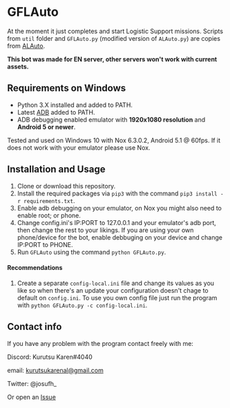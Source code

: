 # GFLAuto
At the moment it just completes and start Logistic Support missions. Scripts from `util` folder and `GFLAuto.py` (modified version of `ALAuto.py`) are copies from [ALAuto](https://github.com/Egoistically/ALAuto).  

**This bot was made for EN server, other servers won't work with current assets.**

## Requirements on Windows
* Python 3.X installed and added to PATH.
* Latest [ADB](https://developer.android.com/studio/releases/platform-tools) added to PATH.
* ADB debugging enabled emulator with **1920x1080 resolution** and **Android 5 or newer**.

Tested and used on Windows 10 with Nox 6.3.0.2, Android 5.1 @ 60fps. If it does not work with your emulator please use Nox.

## Installation and Usage
1. Clone or download this repository.
2. Install the required packages via `pip3` with the command `pip3 install -r requirements.txt`.
3. Enable adb debugging on your emulator, on Nox you might also need to enable root; or phone.
4. Change config.ini's IP:PORT to 127.0.0.1 and your emulator's adb port, then change the rest to your likings. If you are using your own phone/device for the bot, enable debbuging on your device and change IP:PORT to PHONE.
5. Run `GFLAuto` using the command `python GFLAuto.py`.

#### Recommendations
1. Create a separate `config-local.ini` file and change its values as you like so when there's an update your configuration doesn't chage to default on `config.ini`. To use you own config file just run the program with `python GFLAuto.py -c config-local.ini`.

## Contact info
If you have any problem with the program contact freely with me:

Discord: Kurutsu Karen#4040

email: kurutsukarenal@gmail.com

Twitter: @josufh_

Or open an [Issue](https://github.com/KurutsuKaren/GFLAuto/issues)

